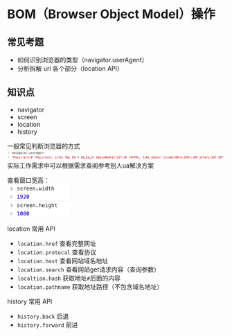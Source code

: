 # BOM（Browser Object Model）操作
## 常见考题
- 如何识别浏览器的类型（navigator.userAgent）
- 分析拆解 url 各个部分（location API）

## 知识点
- navigator
- screen
- location
- history

一般常见判断浏览器的方式
![](images/2020-04-03-11-39-54.png)
实际工作需求中可以根据需求查阅参考别人ua解决方案

查看窗口宽高：  
![](images/2020-04-03-11-44-04.png)


location 常用 API
- `location.href` 查看完整网址
- `location.protocal` 查看协议
- `location.host` 查看网站域名地址
- `location.search` 查看网站get请求内容（查询参数）
- `localtion.hash` 获取地址`#`后面的内容
- `location.pathname` 获取地址路径（不包含域名地址）

history 常用 API
- `history.back` 后退
- `history.forward` 前进